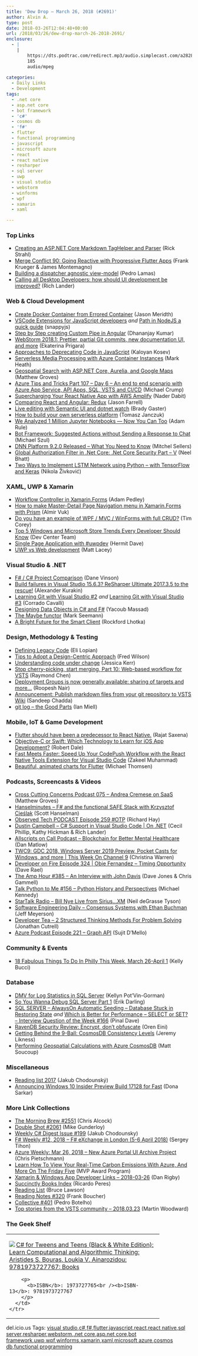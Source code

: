 ```yaml
---
title: 'Dew Drop – March 26, 2018 (#2691)'
author: Alvin A.
type: post
date: 2018-03-26T12:04:48+00:00
url: /2018/03/26/dew-drop-march-26-2018-2691/
enclosure:
  - |
    |
        https://dts.podtrac.com/redirect.mp3/audio.simplecast.com/a2828832.mp3
        185
        audio/mpeg
        
categories:
  - Daily Links
  - Development
tags:
  - .net core
  - asp.net core
  - bot framework
  - 'c#'
  - cosmos db
  - 'f#'
  - flutter
  - functional programming
  - javascript
  - microsoft azure
  - react
  - react native
  - resharper
  - sql server
  - uwp
  - visual studio
  - webstorm
  - winforms
  - wpf
  - xamarin
  - xaml

---
```

### <a name="top"></a>Top Links

  * <a href="http://feedproxy.google.com/~r/RickStrahl/~3/zcO3ibz_YOc/Creating-an-ASPNET-Core-Markdown-TagHelper-and-Parser" target="_blank">Creating an ASP.NET Core Markdown TagHelper and Parser</a> (Rick Strahl)
  * <a href="http://www.mergeconflict.fm/90" target="_blank">Merge Conflict 90: Going Reactive with Progressive Flutter Apps</a> (Frank Krueger & James Montemagno)
  * <a href="https://www.pedrolamas.com/2018/03/23/building-a-dispatcher-agnostic-view-model/" target="_blank">Building a dispatcher agnostic view-model</a> (Pedro Lamas)
  * <a href="https://blogs.msdn.microsoft.com/dotnet/2018/03/23/calling-all-desktop-developers-how-should-ui-development-be-improved/" target="_blank">Calling all Desktop Developers: how should UI development be improved?</a> (Rich Lander)



### <a name="web"></a>Web & Cloud Development

  * <a href="http://feedproxy.google.com/~r/LosTechies/~3/8Y89jz2_z5s/" target="_blank">Create Docker Container from Errored Container</a> (Jason Meridth)
  * <a href="http://www.snappyjs.com/2018/03/25/vscode-extensions-for-javascript-developers/" target="_blank">VSCode Extensions for JavaScript developers</a> _and_ <a href="http://www.snappyjs.com/2018/03/26/path-in-nodejs-a-quick-guide/" target="_blank">Path in NodeJS a quick guide</a> (snappyjs)
  * <a href="https://debugmode.net/2018/03/23/step-by-step-creating-custom-pipe-in-angular/" target="_blank">Step by Step creating Custom Pipe in Angular</a> (Dhananjay Kumar)
  * <a href="https://blog.jetbrains.com/webstorm/2018/03/webstorm-2018-1/" target="_blank">WebStorm 2018.1: Prettier, partial Git commits, new documentation UI, and more</a> (Ekaterina Prigara)
  * <a href="https://css-tricks.com/approaches-to-deprecating-code-in-javascript/" target="_blank">Approaches to Deprecating Code in JavaScript</a> (Kaloyan Kosev)
  * <a href="http://markheath.net/post/serverless-media-processing-with-aci" target="_blank">Serverless Media Processing with Azure Container Instances</a> (Mark Heath)
  * <a href="https://blog.couchbase.com/geospatial-aspnet-aurelia-google-maps/" target="_blank">Geospatial Search with ASP.NET Core, Aurelia, and Google Maps</a> (Matthew Groves)
  * <a href="https://www.michaelcrump.net/azure-tips-and-tricks107/" target="_blank">Azure Tips and Tricks Part 107 &#8211; Day 6 &#8211; An end to end scenario with Azure App Service, API Apps, SQL, VSTS and CI/CD</a> (Michael Crump)
  * <a href="https://code.tutsplus.com/tutorials/supercharging-your-next-react-native-application-with-aws-amplify--cms-30648" target="_blank">Supercharging Your React Native App with AWS Amplify</a> (Nader Dabit)
  * <a href="https://jfarrell.net/2018/03/24/comparing-react-and-angular-redux/" target="_blank">Comparing React and Angular: Redux</a> (Jason Farrell)
  * <a href="http://bradygaster.com/semantic-ui-with-dotnet-watch" target="_blank">Live editing with Semantic UI and dotnet watch</a> (Brady Gaster)
  * <a href="https://tomasz.janczuk.org/2018/03/how-to-build-your-own-serverless-platform.html" target="_blank">How to build your own serverless platform</a> (Tomasz Janczuk)
  * <a href="https://blog.jupyter.org/we-analyzed-1-million-jupyter-notebooks-now-you-can-too-guest-post-8116a964b536?source=rss----95916e268740---4" target="_blank">We Analyzed 1 Million Jupyter Notebooks — Now You Can Too</a> (Adam Rule)
  * <a href="https://codepunk.io/bot-framework-suggested-actions-without-sending-a-response-to-chat/" target="_blank">Bot Framework: Suggested Actions without Sending a Response to Chat</a> (Michael Szul)
  * <a href="https://mitchelsellers.com/blogs/2018/03/23/dnn-platform-920-released-what-you-need-to-know" target="_blank">DNN Platform 9.2.0 Released &#8211; What You Need to Know</a> (Mitchel Sellers)
  * <a href="https://neelbhatt.com/2018/03/23/global-authorization-filter-in-net-core-net-core-security-part-v/" target="_blank">Global Authorization Filter in .Net Core: .Net Core Security Part – V</a> (Neel Bhatt)
  * <a href="https://rubikscode.net/2018/03/26/two-ways-to-implement-lstm-network-using-python-with-tensorflow-and-keras/" target="_blank">Two Ways to Implement LSTM Network using Python – with TensorFlow and Keras</a> (Nikola Živković)



### <a name="silverlight"></a>XAML, UWP & Xamarin

  * <a href="https://xamarinhelp.com/workflow-controller-in-xamarin-forms/" target="_blank">Workflow Controller in Xamarin.Forms</a> (Adam Pedley)
  * <a href="https://almirvuk.blogspot.com/2018/03/how-to-make-master-detail-page.html" target="_blank">How to make Master-Detail Page Navigation menu in Xamarin.Forms with Prism</a> (Almir Vuk)
  * <a href="http://iamtimcorey.com/ask-tim-crud-in-the-ui/" target="_blank">Do you have an example of WPF / MVC / WinForms with full CRUD?</a> (Tim Corey)
  * <a href="http://blogs.windows.com/buildingapps/2018/03/23/top-5-windows-and-microsoft-store-trends-every-developer-should-know/?WT.mc_id=DX_MVP4025064" target="_blank">Top 5 Windows and Microsoft Store Trends Every Developer Should Know</a> (Dev Center Team)
  * <a href="https://invokeit.wordpress.com/2018/03/25/single-page-application-uwpdev/" target="_blank">Single Page Application with #uwpdev</a> (Hermit Dave)
  * <a href="http://feedproxy.google.com/~r/MattLacey/~3/oRku4Xrp-8s/uwp-vs-web-development.html" target="_blank">UWP vs Web development</a> (Matt Lacey)



### <a name="dotnet"></a>Visual Studio & .NET

  * <a href="https://developingdane.com/f/" target="_blank">F# / C# Project Comparison</a> (Dane Vinson)
  * <a href="https://blog.jetbrains.com/dotnet/2018/03/23/build-failures-visual-studio-15-6-3-resharper-ultimate-2017-3-5-rescue/" target="_blank">Build failures in Visual Studio 15.6.3? ReSharper Ultimate 2017.3.5 to the rescue!</a> (Alexander Kurakin)
  * <a href="http://codeworks.it/blog/?p=635" target="_blank">Learning Git with Visual Studio #2</a> _and_ <a href="http://codeworks.it/blog/?p=659" target="_blank">Learning Git with Visual Studio #3</a> (Corrado Cavalli)
  * <a href="http://feedproxy.google.com/~r/netCurryRecentArticles/~3/yFmcrL0JoKo/ShowArticle.aspx" target="_blank">Designing Data Objects in C# and F#</a> (Yacoub Massad)
  * <a href="http://blog.ploeh.dk/2018/03/26/the-maybe-functor/" target="_blank">The Maybe functor</a> (Mark Seemann)
  * <a href="http://www.lhotka.net/weblog/ABrightFutureForTheSmartClient.aspx" target="_blank">A Bright Future for the Smart Client</a> (Rockford Lhotka)



### <a name="design"></a>Design, Methodology & Testing

  * <a href="http://feedproxy.google.com/~r/Typemock/~3/_kIMVgFP-zY/" target="_blank">Defining Legacy Code</a> (Eli Lopian)
  * <a href="https://dzone.com/articles/tips-to-adopt-a-design-centric-approach?utm_medium=feed&utm_source=feedpress.me&utm_campaign=Feed%3A+dzone%2Fagile" target="_blank">Tips to Adopt a Design-Centric Approach</a> (Fred Wilson)
  * <a href="https://medium.com/@jessitron/understanding-code-under-change-83c8825c07c9?source=rss-57bf72cfb25f------2" target="_blank">Understanding code under change</a> (Jessica Kerr)
  * <a href="https://blogs.msdn.microsoft.com/oldnewthing/20180323-00/?p=98315" target="_blank">Stop cherry-picking, start merging, Part 10: Web-based workflow for VSTS</a> (Raymond Chen)
  * <a href="https://blogs.msdn.microsoft.com/devops/2018/03/26/deployment-groups-is-now-generally-available-sharing-of-targets-and-more/" target="_blank">Deployment Groups is now generally available: sharing of targets and more…</a> (Roopesh Nair)
  * <a href="https://blogs.msdn.microsoft.com/devops/2018/03/25/announcement-publish-markdown-files-from-your-git-repository-to-vsts-wiki/" target="_blank">Announcement: Publish markdown files from your git repository to VSTS Wiki</a> (Sandeep Chadda)
  * <a href="https://zwischenzugs.com/2018/03/26/git-log-the-good-parts/" target="_blank">git log – the Good Parts</a> (Ian Miell)



### <a name="mobile"></a>Mobile, IoT & Game Development

  * <a href="https://hackernoon.com/flutter-should-have-been-a-predecessor-to-react-native-8cf8f6530483?source=rss----3a8144eabfe3---4" target="_blank">Flutter should have been a predecessor to React Native.</a> (Rajat Saxena)
  * <a href="https://android.jlelse.eu/objective-c-or-swift-which-technology-to-learn-for-ios-app-development-3c681d1a05ac?source=rss----8fca399d4de---4" target="_blank">Objective-C or Swift: Which Technology to Learn for iOS App Development?</a> (Robert Dale)
  * <a href="https://blogs.msdn.microsoft.com/vsappcenter/fast-meets-faster-speed-up-your-codepush-workflow-with-the-react-native-tools-extension-for-visual-studio-code/" target="_blank">Fast Meets Faster: Speed Up Your CodePush Workflow with the React Native Tools Extension for Visual Studio Code</a> (Zakeel Muhammad)
  * <a href="https://medium.com/flutter-io/beautiful-animated-charts-for-flutter-164940780b8c?source=rss----4da7dfd21a33---4" target="_blank">Beautiful, animated charts for Flutter</a> (Michael Thomsen)



### <a name="podcasts"></a>Podcasts, Screencasts & Videos

  * <a href="http://feedproxy.google.com/~r/CrossCuttingConcerns/~3/_rJvxJTzAXA/Podcast-075-Andrea-Cremes-SaaS" target="_blank">Cross Cutting Concerns Podcast 075 &#8211; Andrea Cremese on SaaS</a> (Matthew Groves)
  * <a href="https://dts.podtrac.com/redirect.mp3/audio.simplecast.com/a2828832.mp3" target="_blank">Hanselminutes &#8211; F# and the functional SAFE Stack with Krzysztof Cieślak</a> (Scott Hanselman)
  * <a href="https://www.windowsobserver.com/2018/03/25/observed-tech-podcast-episode-259-otp/" target="_blank">Observed Tech PODCAST Episode 259 #OTP</a> (Richard Hay)
  * <a href="https://channel9.msdn.com/Shows/On-NET/Dustin-Campbell-C-Support-in-Visual-Studio-Code?WT.mc_id=DX_MVP4025064" target="_blank">Dustin Campbell &#8211; C# Support in Visual Studio Code | On .NET</a> (Cecil Phillip, Kathy Hickman & Rich Lander)
  * <a href="http://podcast.allscripts.com/e/blockchain-for-better-mental-healthcare/" target="_blank">Allscripts on Call Podcast &#8211; Blockchain for Better Mental Healthcare</a> (Dan Matlow)
  * <a href="https://channel9.msdn.com/Shows/This+Week+On+Channel+9/TWC9-GDC-2018-Windows-Server-2019-Preview-Pocket-Casts-for-Windows-and-more?WT.mc_id=DX_MVP4025064" target="_blank">TWC9: GDC 2018, Windows Server 2019 Preview, Pocket Casts for Windows, and more | This Week On Channel 9</a> (Christina Warren)
  * <a href="http://developeronfire.com/podcast/episode-324-obie-fernandez-timing-opportunity" target="_blank">Developer on Fire Episode 324 | Obie Fernandez &#8211; Timing Opportunity</a> (Dave Rael)
  * <a href="http://feedproxy.google.com/~r/TheAmpHour/~3/KpVjn8-PON0/" target="_blank">The Amp Hour #385 – An Interview with John Davis</a> (Dave Jones & Chris Gammell)
  * <a href="https://talkpython.fm/episodes/show/156/python-history-and-perspectives" target="_blank">Talk Python to Me #156 &#8211; Python History and Perspectives</a> (Michael Kennedy)
  * <a href="https://soundcloud.com/startalk/bill-nye-live-from-siriusxm" target="_blank">StarTalk Radio &#8211; Bill Nye Live from Sirius…XM</a> (Neil deGrasse Tyson)
  * <a href="https://softwareengineeringdaily.com/2018/03/26/consensus-systems-with-ethan-buchman/" target="_blank">Software Engineering Daily &#8211; Consensus Systems with Ethan Buchman</a> (Jeff Meyerson)
  * <a href="http://developertea.simplecast.fm/structured-thinking-habits" target="_blank">Developer Tea &#8211; 2 Structured Thinking Methods For Problem Solving</a> (Jonathan Cutrell)
  * <a href="http://azpodcast.azurewebsites.net/post/Episode-221-GraphDB" target="_blank">Azure Podcast Episode 221 &#8211; Graph API</a> (Sujit D&#8217;Mello)



### <a name="events"></a>Community & Events

  * <a href="https://www.uwishunu.com/2018/03/18-fabulous-things-philly-week-march-26-april-1/" target="_blank">18 Fabulous Things To Do In Philly This Week, March 26-April 1</a> (Kelly Bucci)



### <a name="sql"></a>Database

  * <a href="http://dbakevlar.com/2018/03/dmv-for-log-statistics-in-sql-server/" target="_blank">DMV for Log Statistics in SQL Server</a> (Kellyn Pot’Vin-Gorman)
  * <a href="http://feedproxy.google.com/~r/BrentOzar-SqlServerDba/~3/ECz-5g6LVwE/" target="_blank">So You Wanna Debug SQL Server Part 1</a> (Erik Darling)
  * <a href="https://blog.sqlauthority.com/2018/03/26/sql-server-alwayson-automatic-seeding-database-stuck-in-restoring-state/" target="_blank">SQL SERVER – AlwaysOn Automatic Seeding – Database Stuck in Restoring State</a> _and_ <a href="https://blog.sqlauthority.com/2018/03/25/which-is-better-for-performance-select-or-set-interview-question-of-the-week-166/" target="_blank">Which is Better for Performance – SELECT or SET? – Interview Question of the Week #166</a> (Pinal Dave)
  * <a href="http://feedproxy.google.com/~r/AyendeRahien/~3/jgtXz7xSEYM/ravendb-security-review-encrypt-dont-obfuscate" target="_blank">RavenDB Security Review: Encrypt, don’t obfuscate</a> (Oren Eini)
  * <a href="https://blog.jeremylikness.com/cloud-nosql-azure-cosmosdb-consistency-levels-cfe8348686e6?source=rss----f5c09f3c73f4---4" target="_blank">Getting Behind the 9-Ball: CosmosDB Consistency Levels</a> (Jeremy Likness)
  * <a href="https://blog.xamarin.com/performing-geospatial-calculations-azure-cosmosdb/" target="_blank">Performing Geospatial Calculations with Azure CosmosDB</a> (Matt Soucoup)



### <a name="misc"></a>Miscellaneous

  * <a href="https://chodounsky.net/2018/03/25/reading-list-2017/" target="_blank">Reading list 2017</a> (Jakub Chodounský)
  * <a href="http://blogs.windows.com/windowsexperience/2018/03/23/announcing-windows-10-insider-preview-build-17128-for-fast/?WT.mc_id=DX_MVP4025064" target="_blank">Announcing Windows 10 Insider Preview Build 17128 for Fast</a> (Dona Sarkar)



### <a name="links"></a>More Link Collections

  * <a href="http://feedproxy.google.com/~r/ReflectivePerspective/~3/cgVAG0Y0ckY/" target="_blank">The Morning Brew #2551</a> (Chris Alcock)
  * <a href="https://afreshcup.com/home/2018/03/26/double-shot-2061.html" target="_blank">Double Shot #2061</a> (Mike Gunderloy)
  * <a href="http://feedproxy.google.com/~r/digest-csharp/~3/szy6ga8lJU4/199" target="_blank">Weekly C# Digest Issue #199</a> (Jakub Chodounsky)
  * <a href="https://sergeytihon.com/2018/03/24/f-weekly-12-2018-f-exchange-in-london-5-6-april-2018/" target="_blank">F# Weekly #12, 2018 – F# eXchange in London (5-6 April 2018)</a> (Sergey Tihon)
  * <a href="https://buildazure.com/2018/03/26/azure-weekly-mar-26-2018-new-azure-portal-ui-archive-project/" target="_blank">Azure Weekly: Mar 26, 2018 – New Azure Portal UI Archive Project</a> (Chris Pietschmann)
  * <a href="https://blogs.msdn.microsoft.com/mvpawardprogram/2018/03/23/friday-five-march-23rd/" target="_blank">Learn How To View Your Real-Time Carbon Emissions With Azure, And More On The Friday Five</a> (MVP Award Program)
  * <a href="https://links.danrigby.com/2018/03/app-developer-links-2018-03-26/" target="_blank">Xamarin & Windows App Developer Links &#8211; 2018-03-26</a> (Dan Rigby)
  * <a href="https://weblogs.asp.net/ricardoperes/succinctly-books-index?WT.mc_id=DX_MVP4025064" target="_blank">Succinctly Books Index</a> (Ricardo Peres)
  * <a href="http://www.brucelawson.co.uk/2018/reading-list-194/" target="_blank">Reading List</a> (Bruce Lawson)
  * <a href="http://www.frankysnotes.com/2018/03/reading-notes-320.html" target="_blank">Reading Notes #320</a> (Frank Boucher)
  * <a href="http://feedproxy.google.com/~r/tympanus/~3/duyTPlQ1IM4/" target="_blank">Collective #401</a> (Pedro Botelho)
  * <a href="https://blogs.msdn.microsoft.com/devops/2018/03/23/top-stories-from-the-vsts-community/" target="_blank">Top stories from the VSTS community – 2018.03.23</a> (Martin Woodward)



### <a name="shelf"></a>The Geek Shelf

<div class="wlWriterEditableSmartContent" id="scid:7dc1bd33-94bd-46fd-a20b-0131235bcd47:63ec0d32-2540-49c1-8525-0b3460fb92f5" style="margin: 0px; padding: 0px; float: none; display: inline;">
  <table cellspacing="0" cellpadding="2" width="400" border="0" unselectable="on">
    <tr>
      <td valign="top" width="400">
        <p>
          <a title="C# for Tweens and Teens (Black & White Edition): Learn Computational and Algorithmic Thinking: Aristides S. Bouras, Loukia V. Ainarozidou: 9781973727767: Books" href="http://www.amazon.com/exec/obidos/ASIN/1973727765/amavin-20"><img data-recalc-dims="1" decoding="async" src="https://i0.wp.com/images-na.ssl-images-amazon.com/images/I/517hdMWHsfL._AC_US218_.jpg?w=660&#038;ssl=1" border="0" align="left" style="float:left" />C# for Tweens and Teens (Black & White Edition): Learn Computational and Algorithmic Thinking: Aristides S. Bouras, Loukia V. Ainarozidou: 9781973727767: Books</a>
        </p>
        
        <p>
          <b>ISBN</b>: 1973727765<br /><b>ISBN-13</b>: 9781973727767
        </p>
      </td>
    </tr>
  </table>
</div>



<div class="wlWriterEditableSmartContent" id="scid:77ECF5F8-D252-44F5-B4EB-D463C5396A79:2ffec257-4a2d-4952-9830-23b1d1bb8da3" style="margin: 0px; padding: 0px; float: none; display: inline;">
  del.icio.us Tags: <a href="http://del.icio.us/popular/visual+studio" rel="tag">visual studio</a>,<a href="http://del.icio.us/popular/c%23" rel="tag">c#</a>,<a href="http://del.icio.us/popular/f%23" rel="tag">f#</a>,<a href="http://del.icio.us/popular/flutter" rel="tag">flutter</a>,<a href="http://del.icio.us/popular/javascript" rel="tag">javascript</a>,<a href="http://del.icio.us/popular/react" rel="tag">react</a>,<a href="http://del.icio.us/popular/react+native" rel="tag">react native</a>,<a href="http://del.icio.us/popular/sql+server" rel="tag">sql server</a>,<a href="http://del.icio.us/popular/resharper" rel="tag">resharper</a>,<a href="http://del.icio.us/popular/webstorm" rel="tag">webstorm</a>,<a href="http://del.icio.us/popular/.net+core" rel="tag">.net core</a>,<a href="http://del.icio.us/popular/asp.net+core" rel="tag">asp.net core</a>,<a href="http://del.icio.us/popular/bot+framework" rel="tag">bot framework</a>,<a href="http://del.icio.us/popular/uwp" rel="tag">uwp</a>,<a href="http://del.icio.us/popular/wpf" rel="tag">wpf</a>,<a href="http://del.icio.us/popular/winforms" rel="tag">winforms</a>,<a href="http://del.icio.us/popular/xamarin" rel="tag">xamarin</a>,<a href="http://del.icio.us/popular/xaml" rel="tag">xaml</a>,<a href="http://del.icio.us/popular/microsoft+azure" rel="tag">microsoft azure</a>,<a href="http://del.icio.us/popular/cosmos+db" rel="tag">cosmos db</a>,<a href="http://del.icio.us/popular/functional+programming" rel="tag">functional programming</a>
</div>